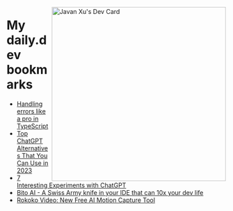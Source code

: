 
<a href="https://app.daily.dev/JavanXU"><img align="right" src="https://api.daily.dev/devcards/e45a150971844cd6959a94bb94e861ea.png?r=quw" width="400" alt="Javan Xu's Dev Card"/></a>

# My daily.dev bookmarks
<!-- daily.dev BOOKMARKS:START -->
- [Handling errors like a pro in TypeScript](https://app.daily.dev/posts/KOIb2rSy3?utm_source=rss&utm_medium=bookmarks&utm_campaign=6ueXw3FRNQzpNtewCDbI6)
- [Top ChatGPT Alternatives That You Can Use in 2023](https://app.daily.dev/posts/PVIqBkFFe?utm_source=rss&utm_medium=bookmarks&utm_campaign=6ueXw3FRNQzpNtewCDbI6)
- [7 Interesting Experiments with ChatGPT](https://app.daily.dev/posts/4ZtJQESvl?utm_source=rss&utm_medium=bookmarks&utm_campaign=6ueXw3FRNQzpNtewCDbI6)
- [Bito AI - A Swiss Army knife in your IDE that can 10x your dev life](https://app.daily.dev/posts/NTdDfX-RL?utm_source=rss&utm_medium=bookmarks&utm_campaign=6ueXw3FRNQzpNtewCDbI6)
- [Rokoko Video: New Free AI Motion Capture Tool](https://app.daily.dev/posts/2374547FE?utm_source=rss&utm_medium=bookmarks&utm_campaign=6ueXw3FRNQzpNtewCDbI6)
<!-- daily.dev BOOKMARKS:END -->
